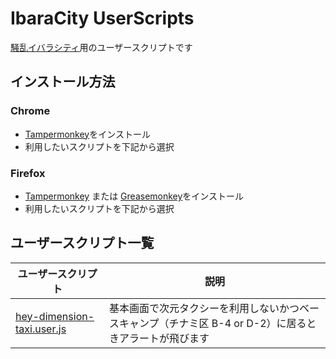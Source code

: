# IbaraCity UserScripts

[騒乱イバラシティ](http://lisge.com/ib/)用のユーザースクリプトです

## インストール方法

### Chrome

- [Tampermonkey](https://tampermonkey.net/?ext=dhdg&browser=chrome)をインストール
- 利用したいスクリプトを下記から選択

### Firefox

- [Tampermonkey](https://tampermonkey.net/?ext=dhdg&browser=firefox) または [Greasemonkey](https://addons.mozilla.org/en-US/firefox/addon/greasemonkey/)をインストール
- 利用したいスクリプトを下記から選択

## ユーザースクリプト一覧

|ユーザースクリプト|説明|
|---|---|
|[hey-dimension-taxi.user.js](https://raw.githubusercontent.com/heriet/ibaracity-userscripts/master/hey-dimension-taxi.user.js)|基本画面で次元タクシーを利用しないかつベースキャンプ（チナミ区 B-4 or D-2）に居るときアラートが飛びます|
